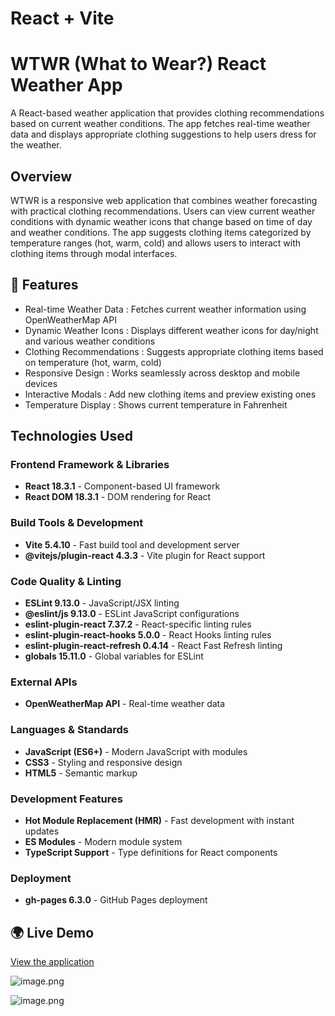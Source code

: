 # React + Vite

# WTWR (What to Wear?) React Weather App

A React-based weather application that provides clothing recommendations based on current weather conditions. The app fetches real-time weather data and displays appropriate clothing suggestions to help users dress for the weather.

## Overview

WTWR is a responsive web application that combines weather forecasting with practical clothing recommendations. Users can view current weather conditions with dynamic weather icons that change based on time of day and weather conditions. The app suggests clothing items categorized by temperature ranges (hot, warm, cold) and allows users to interact with clothing items through modal interfaces.

## 🌟 Features

- Real-time Weather Data : Fetches current weather information using OpenWeatherMap API
- Dynamic Weather Icons : Displays different weather icons for day/night and various weather conditions
- Clothing Recommendations : Suggests appropriate clothing items based on temperature (hot, warm, cold)
- Responsive Design : Works seamlessly across desktop and mobile devices
- Interactive Modals : Add new clothing items and preview existing ones
- Temperature Display : Shows current temperature in Fahrenheit

## Technologies Used

### Frontend Framework & Libraries

- **React 18.3.1** - Component-based UI framework
- **React DOM 18.3.1** - DOM rendering for React

### Build Tools & Development

- **Vite 5.4.10** - Fast build tool and development server
- **@vitejs/plugin-react 4.3.3** - Vite plugin for React support

### Code Quality & Linting

- **ESLint 9.13.0** - JavaScript/JSX linting
- **@eslint/js 9.13.0** - ESLint JavaScript configurations
- **eslint-plugin-react 7.37.2** - React-specific linting rules
- **eslint-plugin-react-hooks 5.0.0** - React Hooks linting rules
- **eslint-plugin-react-refresh 0.4.14** - React Fast Refresh linting
- **globals 15.11.0** - Global variables for ESLint

### External APIs

- **OpenWeatherMap API** - Real-time weather data

### Languages & Standards

- **JavaScript (ES6+)** - Modern JavaScript with modules
- **CSS3** - Styling and responsive design
- **HTML5** - Semantic markup

### Development Features

- **Hot Module Replacement (HMR)** - Fast development with instant updates
- **ES Modules** - Modern module system
- **TypeScript Support** - Type definitions for React components

### Deployment

- **gh-pages 6.3.0** - GitHub Pages deployment

## 🌍 Live Demo

[View the application](https://cdmstr-kev.github.io/se_project_react/)


![image.png](image.png)

![image.png](image%201.png)

